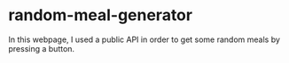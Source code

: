 # random-meal-generator
 In this webpage, I used a public API in order to get some random meals by pressing a button.

